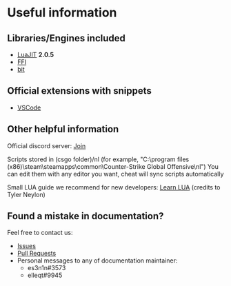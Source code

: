 # Useful information

## Libraries/Engines included

* [LuaJIT](https://github.com/LuaJIT/LuaJIT) **2.0.5**
* [FFI](https://luajit.org/ext_ffi.html)
* [bit](https://bitop.luajit.org/api.html)

## Official extensions with snippets

* [VSCode](https://marketplace.visualstudio.com/items?itemName=es3n1n.neverlose-lua-api)

## Other helpful information

Official discord server: [Join](https://discord.gg/Av2HrNPMWb)

Scripts stored in (csgo folder)/nl (for example, "C:\\program files (x86)\\steam\\steamapps\\common\\Counter-Strike Global Offensive\\nl")
You can edit them with any editor you want, cheat will sync scripts automatically

Small LUA guide we recommend for new developers: [Learn LUA](http://tylerneylon.com/a/learn-lua/) (credits to Tyler Neylon)

## Found a mistake in documentation?

Feel free to contact us:

* [Issues](https://github.com/neverlosecc/api-documentation/issues)
* [Pull Requests](https://github.com/neverlosecc/api-documentation/pulls)
* Personal messages to any of documentation maintainer: 
	* es3n1n#3573
	* elleqt#9945
